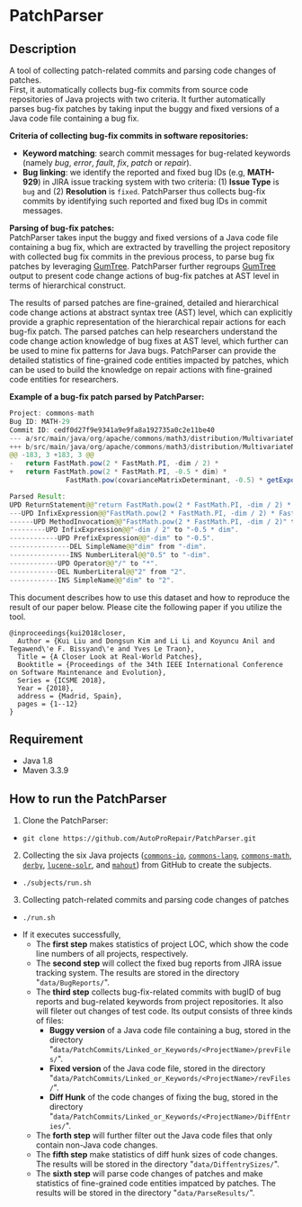 # PatchParser

Description
----------------
A tool of collecting patch-related commits and parsing code changes of patches.<br>
First, it automatically collects bug-fix commits from source code repositories of Java projects with two criteria. 
It further automatically parses bug-fix patches by taking input the buggy and fixed versions of a Java code file containing a bug fix.

**Criteria of collecting bug-fix commits in software repositories:**
 - **Keyword matching**: search commit messages for bug-related keywords (namely *bug*, *error*, *fault*, *fix*, *patch* or *repair*).
 - **Bug linking**: we identify the reported and fixed bug IDs (e.g, **MATH-929**) in JIRA issue tracking system with two criteria: (1) **Issue Type** is `bug` and (2) **Resolution** is `fixed`. PatchParser thus collects bug-fix commits by identifying such reported and fixed bug IDs in commit messages.

**Parsing of bug-fix patches:**<br>
PatchParser takes input the buggy and fixed versions of a Java code file containing a bug fix, which are extracted by travelling the project repository with collected bug fix commits in the previous process, to parse bug fix patches by leveraging [GumTree](https://github.com/GumTreeDiff/gumtree/). PatchParser further regroups [GumTree](https://github.com/GumTreeDiff/gumtree/) output to present code change actions of bug-fix patches at AST level in terms of hierarchical construct.

The results of parsed patches are fine-grained, detailed and hierarchical code change actions at abstract syntax tree (AST) level, which can explicitly provide a graphic representation of the hierarchical repair actions for each bug-fix patch. 
The parsed patches can help researchers understand the code change action knowledge of bug fixes at AST level, 
which further can be used to mine fix patterns for Java bugs. 
PatchParser can provide the detailed statistics of fine-grained code entities impacted by patches, which can be used to build the knowledge on repair actions with fine-grained code entities for researchers.

**Example of a bug-fix patch parsed by PatchParser:**<br>
```Java
Project: commons-math
Bug ID: MATH-29
Commit ID: cedf0d27f9e9341a9e9fa8a192735a0c2e11be40
--- a/src/main/java/org/apache/commons/math3/distribution/MultivariateNormalDistribution.java
+++ b/src/main/java/org/apache/commons/math3/distribution/MultivariateNormalDistribution.java
@@ -183, 3 +183, 3 @@
-   return FastMath.pow(2 * FastMath.PI, -dim / 2) *
+   return FastMath.pow(2 * FastMath.PI, -0.5 * dim) *
              FastMath.pow(covarianceMatrixDeterminant, -0.5) * getExponentTerm(vals);

Parsed Result:
UPD ReturnStatement@@"return FastMath.pow(2 * FastMath.PI, -dim / 2) * FastMath.pow(covarianceMatrixDeterminant, -0.5) * getExponentTerm(vals);" to "return FastMath.pow(2 * FastMath.PI, -0.5 * dim) * FastMath.pow(covarianceMatrixDeterminant, -0.5) * getExponentTerm(vals);".
---UPD InfixExpression@@"FastMath.pow(2 * FastMath.PI, -dim / 2) * FastMath.pow(covarianceMatrixDeterminant, -0.5) * getExponentTerm(vals)" to "FastMath.pow(2 * FastMath.PI, -0.5 * dim) * FastMath.pow(covarianceMatrixDeterminant, -0.5) * getExponentTerm(vals)".
------UPD MethodInvocation@@"FastMath.pow(2 * FastMath.PI, -dim / 2)" to "FastMath.pow(2 * FastMath.PI, -0.5 * dim)".
---------UPD InfixExpression@@"-dim / 2" to "-0.5 * dim".
------------UPD PrefixExpression@@"-dim" to "-0.5".
---------------DEL SimpleName@@"dim" from "-dim".
---------------INS NumberLiteral@@"0.5" to "-dim".
------------UPD Operator@@"/" to "*".
------------DEL NumberLiteral@@"2" from "2".
------------INS SimpleName@@"dim" to "2".
```

This document describes how to use this dataset and how to reproduce the result of our paper below. Please cite the following paper if you utilize the tool.

```
@inproceedings{kui2018closer,
  Author = {Kui Liu and Dongsun Kim and Li Li and Koyuncu Anil and Tegawend\'e F. Bissyand\'e and Yves Le Traon},
  Title = {A Closer Look at Real-World Patches},
  Booktitle = {Proceedings of the 34th IEEE International Conference on Software Maintenance and Evolution},
  Series = {ICSME 2018},
  Year = {2018},
  address = {Madrid, Spain},
  pages = {1--12}
}
```

Requirement
----------------
  - Java 1.8
  - Maven 3.3.9

How to run the PatchParser
------------------------------
1. Clone the PatchParser:
  - `git clone https://github.com/AutoProRepair/PatchParser.git`

2. Collecting the six Java projects ([`commons-io`](https://github.com/apache/commons-io), [`commons-lang`](https://github.com/apache/commons-lang), [`commons-math`](https://github.com/apache/commons-math), [`derby`](https://github.com/apache/derby), [`lucene-solr`](https://github.com/apache/lucene-solr), and [`mahout`](https://github.com/apache/mahout)) from GitHub to create the subjects.
- `./subjects/run.sh`

3. Collecting patch-related commits and parsing code changes of patches
- `./run.sh`

* If it executes successfully, 
    * The **first step** makes statistics of project LOC, which show the code line numbers of all projects, respectively.<br>
    * The **second step** will collect the fixed bug reports from JIRA issue tracking system. The results are stored in the directory "`data/BugReports/`".<br>
    * The **third step** collects bug-fix-related commits with bugID of bug reports and bug-related keywords from project repositories.
It also will fileter out changes of test code. Its output consists of three kinds of files: 
        * **Buggy version** of a Java code file containing a bug, stored in the directory "`data/PatchCommits/Linked_or_Keywords/<ProjectName>/prevFiles/`".
        * **Fixed version** of the Java code file, stored in the directory "`data/PatchCommits/Linked_or_Keywords/<ProjectName>/revFiles/`".
        * **Diff Hunk** of the code changes of fixing the bug, stored in the directory "`data/PatchCommits/Linked_or_Keywords/<ProjectName>/DiffEntries/`".
    * The **forth step** will further filter out the Java code files that only contain non-Java code changes.<br>
    * The **fifth step** make statistics of diff hunk sizes of code changes. The results will be stored in the directory "`data/DiffentrySizes/`".<br>
    * The **sixth step** will parse code changes of patches and make statistics of fine-grained code entities impatced by patches. The results will be stored in the directory "`data/ParseResults/`". 
